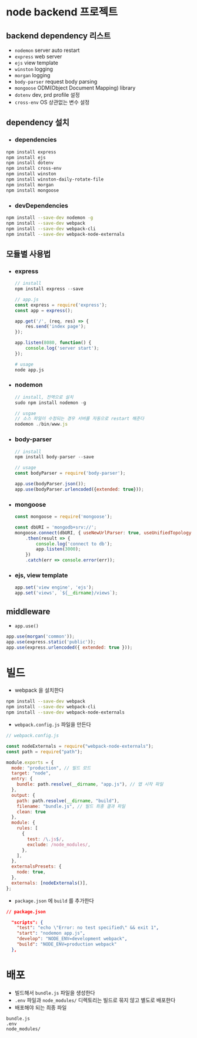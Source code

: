 # node backend 프로젝트

## backend dependency 리스트
- `nodemon` server auto restart
- `express` web server
- `ejs` view template
- `winston` logging
- `morgan` logging
- `body-parser` request body parsing
- `mongoose` ODM(Object Document Mapping) library
- `dotenv` dev, prd profile 설정
- `cross-env` OS 상관없는 변수 설정

## dependency 설치

- ### dependencies
```bash
npm install express
npm install ejs
npm install dotenv
npm install cross-env
npm install winston
npm install winston-daily-rotate-file
npm install morgan
npm install mongoose
```

- ### devDependencies
```bash
npm install --save-dev nodemon -g
npm install --save-dev webpack
npm install --save-dev webpack-cli
npm install --save-dev webpack-node-externals
```

## 모듈별 사용법
- ### express
    ```javascript
    // install
    npm install express --save
    ```
    ```javascript
    // app.js
    const express = require('express');
    const app = express();

    app.get('/', (req, res) => {
        res.send('index page');
    });

    app.listen(8080, function() {
        console.log('server start');
    });
    ```
    ```bash
    # usage
    node app.js
    ```

- ### nodemon
    ```javascript
    // install, 전역으로 설치
    sudo npm install nodemon -g
    ```
    ```javascript
    // usgae
    // 소스 파일이 수정되는 경우 서버를 자동으로 restart 해준다
    nodemon ./bin/www.js
    ```

- ### body-parser
    ```javascript
    // install
    npm install body-parser --save
    ```
    ```javascript
    // usage
    const bodyParser = require('body-parser');

    app.use(bodyParser.json());
    app.use(bodyParser.urlencoded({extended: true}));
    ```

- ### mongoose
    ```javascript
    const mongoose = require('mongoose');

    const dbURI = 'mongodb+srv://';
    mongoose.connect(dbURI, { useNewUrlParser: true, useUnifiedTopology: true })
        .then(result => {
            console.log('connect to db');
            app.listen(3000);
        })
        .catch(err => console.error(err));
    ```

- ### ejs, view template
    ```javascript
    app.set('view engine', 'ejs');
    app.set('views', `${__dirname}/views`);
    ```

## middleware
- `app.use()`
```javascript
app.use(morgan('common'));
app.use(express.static('public'));
app.use(express.urlencoded({ extended: true }));
```

# 빌드
- webpack 을 설치한다
```bash
npm install --save-dev webpack
npm install --save-dev webpack-cli
npm install --save-dev webpack-node-externals
```
- `webpack.config.js` 파일을 만든다
```javascript
// webpack.config.js

const nodeExternals = require("webpack-node-externals");
const path = require("path");

module.exports = {
  mode: "production", // 빌드 모드
  target: "node",
  entry: {
    bundle: path.resolve(__dirname, "app.js"), // 앱 시작 파일
  },
  output: {
    path: path.resolve(__dirname, "build"),
    filename: "bundle.js", // 빌드 최종 결과 파일
    clean: true
  },
  module: {
    rules: [
      {
        test: /\.js$/,
        exclude: /node_modules/,
      },
    ],
  },
  externalsPresets: {
    node: true,
  },
  externals: [nodeExternals()],
};
```
- `package.json` 에 `build` 를 추가한다
```json
// package.json

  "scripts": {
    "test": "echo \"Error: no test specified\" && exit 1",
    "start": "nodemon app.js",
    "develop": "NODE_ENV=development webpack",
    "build": "NODE_ENV=production webpack"
  },
```

# 배포
- 빌드해서 `bundle.js` 파일을 생성한다
- `.env` 파일과 `node_modules/` 디렉토리는 빌드로 묶지 않고 별도로 배포한다
- 배포해야 되는 최종 파일
```
bundle.js
.env
node_modules/
```
